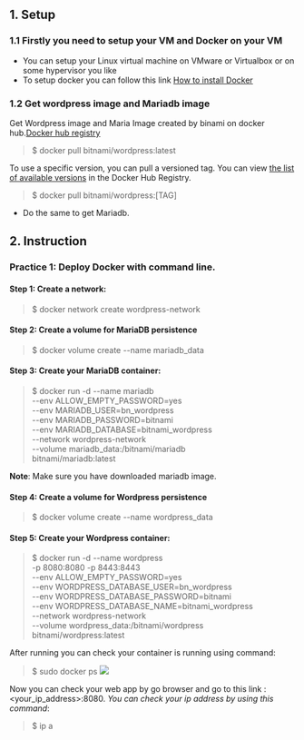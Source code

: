 ## 1. Setup
### 1.1 Firstly you need to setup your VM and Docker on your VM
- You can setup your Linux virtual machine on VMware or Virtualbox or on some hypervisor you like
- To setup docker you can follow this link [How to install Docker](https://docs.docker.com/engine/install/)
### 1.2 Get wordpress image and Mariadb image
Get Wordpress image and Maria Image created by binami on docker hub.[Docker hub registry](https://hub.docker.com/r/bitnami/wordpress)

> $ docker pull bitnami/wordpress:latest

To use a specific version, you can pull a versioned tag. You can view [the list of available versions](https://hub.docker.com/r/bitnami/wordpress) in the Docker Hub Registry.

> $ docker pull bitnami/wordpress:[TAG] 

- Do the same to get Mariadb.
## 2. Instruction
### Practice 1: Deploy Docker with command line.

#### Step 1: Create a network:
> $ docker network create wordpress-network
#### Step 2: Create a volume for MariaDB persistence
> $ docker volume create --name mariadb_data
#### Step 3: Create your MariaDB container:
> $ docker run -d --name mariadb \
  --env ALLOW_EMPTY_PASSWORD=yes \
  --env MARIADB_USER=bn_wordpress \
  --env MARIADB_PASSWORD=bitnami \
  --env MARIADB_DATABASE=bitnami_wordpress \
  --network wordpress-network \
  --volume mariadb_data:/bitnami/mariadb \
  bitnami/mariadb:latest
  
**Note**: Make sure you have downloaded mariadb image.

#### Step 4: Create a volume for Wordpress persistence
> $ docker volume create --name wordpress_data
#### Step 5: Create your Wordpress container:
> $ docker run -d --name wordpress \
  -p 8080:8080 -p 8443:8443 \
  --env ALLOW_EMPTY_PASSWORD=yes \
  --env WORDPRESS_DATABASE_USER=bn_wordpress \
  --env WORDPRESS_DATABASE_PASSWORD=bitnami \
  --env WORDPRESS_DATABASE_NAME=bitnami_wordpress \
  --network wordpress-network \
  --volume wordpress_data:/bitnami/wordpress \
  bitnami/wordpress:latest
 
 After running you can check your container is running using command:
 > $ sudo docker ps
 ![](https://github.com/VuduclongPtit/Docker-Kubernetes/blob/master/Practice/practice%201/Screenshot%20from%202021-05-07%2022-22-41.png?raw=true)

Now you can check your web app by go browser and go to this link : <your_ip_address>:8080.
*You can check your ip address by using this command*:
> $ ip a

